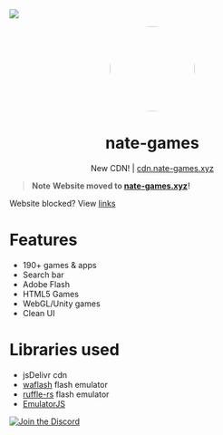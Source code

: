 <img align="center" src="https://img.shields.io/github/repo-size/nate-games/nate-games.github.io">
<p align="center">
<kbd>
<a href="https://nate-games.xyz">
<img style="border-radius:50%" height="150px" src="https://raw.githubusercontent.com/nate-games/nate-games.github.io/main/0/assets/img/favicon.png"></a>
</kbd>
</p>

<h1 align="center">nate-games</h1>
<p align="center">New CDN! | <a href="https://cdn.nate-games.xyz">cdn.nate-games.xyz</a></p>

> **Note**
> **Website moved to [nate-games.xyz](https://nate-games.xyz)!**

Website blocked? View [links](https://github.com/nate-games/nate-games.github.io/wiki/URLS)


# Features
- 190+ games & apps
- Search bar
- Adobe Flash
- HTML5 Games
- WebGL/Unity games
- Clean UI

# Libraries used
- jsDelivr cdn
- [waflash](https://github.com/nate-games/waflash) flash emulator
- [ruffle-rs](https://ruffle.rs/) flash emulator
- [EmulatorJS](https://github.com/EmulatorJS/EmulatorJS)

<a href="https://discord.gg/9mJcqwZ2a5"><img src="https://invidget.switchblade.xyz/9mJcqwZ2a5?theme=dark" alt="Join the Discord"/></a>